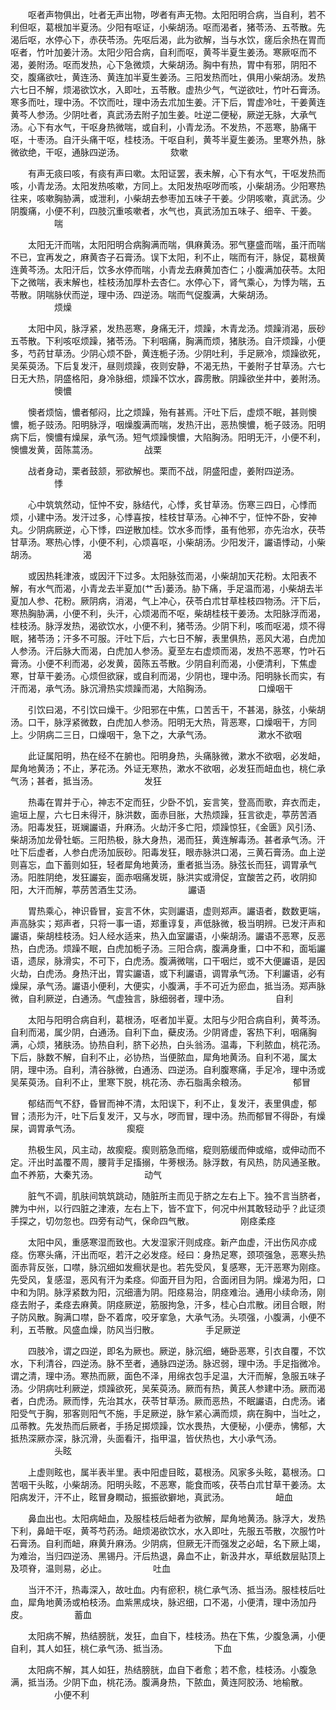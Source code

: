 <!-- { "loadSidebar": true } -->
　　呕者声物俱出，吐者无声出物，哕者有声无物。太阳阳明合病，当自利，若不利但呕，葛根加半夏汤。少阳有呕证，小柴胡汤。呕而渴者，猪苓汤、五苓散。先渴后呕，水停心下，赤茯苓汤。先呕后渴，此为欲解，当与水饮，瘥后余热在胃而呕者，竹叶加姜汁汤。太阳少阳合病，自利而呕，黄芩半夏生姜汤。寒厥呕而不渴，姜附汤。呕而发热，心下急微烦，大柴胡汤。胸中有热，胃中有邪，阴阳不交，腹痛欲吐，黄连汤、黄连加半夏生姜汤。三阳发热而吐，俱用小柴胡汤。发热六七日不解，烦渴欲饮水，入即吐，五苓散。虚热少气，气逆欲吐，竹叶石膏汤。寒多而吐，理中汤。不饮而吐，理中汤去朮加生姜。汗下后，胃虚冷吐，干姜黄连黄芩人参汤。少阴吐者，真武汤去附子加生姜。吐逆二便秘，厥逆无脉，大承气汤。心下有水气，干呕身热微喘，或自利，小青龙汤。不发热，不恶寒，胁痛干呕，十枣汤。自汗头痛干呕，桂枝汤。干呕自利，黄芩半夏生姜汤。里寒外热，脉微欲绝，干呕，通脉四逆汤。
　　　　　欬嗽

　　有声无痰曰咳，有痰有声曰嗽。太阳证罢，表未解，心下有水气，干呕发热而咳，小青龙汤。太阳发热咳嗽，方同上。太阳发热呕哕而咳，小柴胡汤。少阳寒热往来，咳嗽胸胁满，或泄利，小柴胡去参枣加五味子干姜。少阴咳嗽，真武汤。少阴腹痛，小便不利，四肢沉重咳嗽者，水气也，真武汤加五味子、细辛、干姜。
　　　　　喘

　　太阳无汗而喘，太阳阳明合病胸满而喘，俱麻黄汤。邪气壅盛而喘，虽汗而喘不已，宜再发之，麻黄杏子石膏汤。误下太阳，利不止，喘而有汗，脉促，葛根黄连黄芩汤。太阳汗后，饮多水停而喘，小青龙去麻黄加杏仁；小腹满加茯苓。太阳下之微喘，表末解也，桂枝汤加厚朴去杏仁。水停心下，肾气乘心，为悸为喘，五苓散。阴喘脉伏而逆，理中汤、四逆汤。喘而气促腹满，大柴胡汤。
　　　　　烦燥

　　太阳中风，脉浮紧，发热恶寒，身痛无汗，烦躁，木青龙汤。烦躁消渴，辰砂五苓散。下利咳呕烦躁，猪苓汤。下利咽痛，胸满而烦，猪肤汤。自汗烦躁，小便多，芍药甘草汤。少阴心烦不卧，黄连栀子汤。少阴吐利，手足厥冷，烦躁欲死，吴茱萸汤。下后复发汗，昼则烦躁，夜则安静，不渴无热，干姜附子甘草汤。六七日无大热，阴盛格阳，身冷脉细，烦躁不饮水，霹雳散。阴躁欲坐井中，姜附汤。
　　　　　懊憹

　　懊者烦恼，憹者郁闷，比之烦躁，殆有甚焉。汗吐下后，虚烦不眠，甚则懊憹，栀子豉汤。阳明脉浮，咽燥腹满而喘，发热汗出，恶热懊憹，栀子豉汤。阳明病下后，懊憹有燥屎，承气汤。短气烦躁懊憹，大陷胸汤。阳明无汗，小便不利，懊憹发黄，茵陈蒿汤。
　　　　　战栗

　　战者身动，栗者鼓颔，邪欲解也。栗而不战，阴盛阳虚，姜附四逆汤。
　　　　　悸

　　心中筑筑然动，怔忡不安，脉结代，心悸，炙甘草汤。伤寒三四日，心悸而烦，小建中汤。发汗过多，心悸喜按，桂枝甘草汤。心神不宁，怔忡不卧，安神丸。少阴病厥逆，心下悸，四逆散加桂。饮水多而悸，虽有他邪，亦先治水，茯苓甘草汤。寒热心悸，小便不利，心烦喜呕，小柴胡汤。少阳发汗，讝语悸动，小柴胡汤。
　　　　　渴

　　或因热耗津液，或因汗下过多。太阳脉弦而渴，小柴胡加天花粉。太阳表不解，有水气而渴，小青龙去半夏加(艹舌)蒌汤。胁下痛，手足温而渴，小柴胡去半夏加人参、花粉。厥阴病，消渴，气上冲心，茯苓白朮甘草桂枝四物汤。汗下后，寒热胸胁满，小便不利，头汗，心烦渴而不呕，柴胡桂枝干姜汤。太阳脉浮而渴，桂枝汤。脉浮发热，渴欲饮水，小便不利，猪苓汤。少阴下利，咳而呕渴，烦不得眠，猪苓汤；汗多不可服。汗吐下后，六七日不解，表里俱热，恶风大渴，白虎加人参汤。汗后脉大而渴，白虎加人参汤。夏至左右虚烦而渴，发热不恶寒，竹叶石膏汤。小便不利而渴，必发黄，茵陈五苓散。少阴自利而渴，小便清利，下焦虚寒，甘草干姜汤。心烦但欲寐，或自利而渴，少阴也，理中汤。阳明脉长而实，有汗而渴，承气汤。脉沉滑热实烦躁而渴，大陷胸汤。
　　　　　口燥咽干

　　引饮曰渴，不引饮曰燥干。少阳邪在中焦，口苦舌干，不甚渴，脉弦，小柴胡汤。口干，脉浮紧微数，白虎加人参汤。阳明无大热，背恶寒，口燥咽干，方同上。少阴病二三日，口燥咽干，急下之，大承气汤。
　　　　　漱水不欲咽

　　此证属阳明，热在经不在腑也。阳明身热，头痛脉微，漱水不欲咽，必发衄，犀角地黄汤；不止，茅花汤。外证无寒热，漱水不欲咽，必发狂而衄血也，桃仁承气汤；甚者，抵当汤。
　　　　　发狂

　　热毒在胃并于心，神志不定而狂，少卧不饥，妄言笑，登高而歌，弃衣而走，逾垣上屋，六七日未得汗，脉洪数，面赤目胀，大热烦躁，狂言欲走，葶苈苦酒汤。阳毒发狂，斑斓讝语，升麻汤。火劫汗多亡阳，烦躁惊狂，《金匮》风引汤、柴胡汤加龙骨牡蛎。三阳热极，脉大身热，渴而狂，黄连解毒汤。甚者承气汤。汗吐下后虚者，人参白虎汤加辰砂。阳毒发狂，眼赤脉洪口渴，三黄石膏汤。血上逆则喜忘，血下蓄则如狂，轻者犀角地黄汤，重者抵当汤。脉弦长而狂，调胃承气汤。阳胜阴绝，发狂讝妄，面赤咽痛发斑，脉洪实或滑促，宜酸苦之药，收阴抑阳，大汗而解，葶苈苦酒生艾汤。
　　　　　讝语

　　胃热乘心，神识昏冒，妄言不休，实则讝语，虚则郑声。讝语者，数数更端，声高脉实；郑声者，只将一事一语，郑重谆复，声低脉微，极当明辨。已发汗声和讝语，柴胡桂枝汤。妇人经水适来，热入血室讝语，小柴胡汤。讝语不恶寒，反恶热，白虎汤。烦躁不眠，白虎加栀子汤。三阳合病，腹满身重，口中不和，面垢讝语，遗尿，脉滑实，不可下，白虎汤。腹满微喘，口干咽烂，或不大便讝语，是因火劫，白虎汤。身热汗出，胃实讝语，或下利讝语，调胃承气汤。下利讝语，必有燥屎，承气汤。讝语小便利，大便实，小腹满，手不可近为瘀血，抵当汤。郑声脉微，自利厥逆，白通汤。气虚独言，脉细弱者，理中汤。
　　　　　自利

　　太阳与阳明合病自利，葛根汤，呕者加半夏。太阳与少阳合病自利，黄芩汤。自利而渴，属少阴，白通汤。自利下血，蘗皮汤。少阴肾虚，客热下利，咽痛胸满，心烦，猪肤汤。协热自利，脐下必热，白头翁汤。温毒，下利脓血，桃花汤。下后，脉数不解，自利不止，必协热，当便脓血，犀角地黄汤。自利不渴，属太阴，理中汤。自利，清谷脉微，白通汤、四逆汤。自利腹寒痛，手足冷，理中汤或吴茱萸汤。自利不止，里寒下脱，桃花汤、赤石脂禹余粮汤。
　　　　　郁冒

　　郁结而气不舒，昏冒而神不清，太阳误下，利不止，复发汗，表里俱虚，郁冒；渍形为汗，吐下后复发汗，又与水，哕而冒，理中汤。热而郁冒不得卧，有燥屎，调胃承气汤。
　　　　　瘈瘲

　　热极生风，风主动，故瘈瘲。瘈则筋急而缩，瘲则筋缓而伸或缩，或伸动而不定。汗出时盖覆不周，腰背手足搐搦，牛蒡根汤。脉浮数，有风热，防风通圣散。血不养筋，大秦艽汤。
　　　　　动气

　　脏气不调，肌肤间筑筑跳动，随脏所主而见于脐之左右上下。独不言当脐者，脾为中州，以行四脏之津液，左右上下，皆不宜下，何况中州其敢轻动乎？此证须手探之，切勿忽也。四旁有动气，保命四气散。
　　　　　刚痉柔痉

　　太阳中风，重感寒湿而致也。大发湿家汗则成痉。新产血虚，汗出伤风亦成痉。伤寒头痛，汗出而呕，若汗之必发痉。经曰：身热足寒，颈项强急，恶寒头热面赤背反张，口噤，脉沉细如发癎状是也。若先受风，复感寒，无汗恶寒为刚痉。先受风，复感湿，恶风有汗为柔痉。仰面开目为阳，合面闭目为阴。燥渴为阳，口中和为阴。脉浮紧数为阳，沉细濇为阴。阳痉易治，阴痉难治。通用小续命汤，刚痉去附子，柔痉去麻黄。阴痉厥逆，筋服拘急，汗多，桂心白朮散。闭目合眼，附子防风散。胸满口噤，卧不着席，咬牙挛急，大承气汤。头项强，小腹满，小便不利，五苓散。风盛血燥，防风当归散。
　　　　　手足厥逆

　　四肢冷，谓之四逆，即名为厥也。厥逆，脉沉细，蜷卧恶寒，引衣自覆，不饮水，下利清谷，四逆汤。脉不至者，通脉四逆汤。脉迟弱，理中汤。手足指微冷。谓之清，理中汤。寒热而厥，面色不泽，用绵衣包手足温，大汗而解，急服五味子汤。少阴病吐利厥逆，烦躁欲死，吴茱萸汤。厥而有热，黄芪人参建中汤。厥而渴者，白虎汤。厥而悸，先治其水，茯苓甘草汤。厥而恶热，不眠讝语，白虎汤。诸阳受气于胸，邪客则阳气不施，手足厥逆，脉乍紧心满而烦，病在胸中，当吐之，瓜蒂教。先发热而后厥者，手扬足掷烦躁，饮水畏热，大便秘，小便赤，怫郁，大抵热深厥亦深，脉沉滑，头面看汗，指甲温，皆伏热也，大小承气汤。
　　　　　头眩

　　上虚则眩也，属半表半里。表中阳虚目眩，葛根汤。风家多头眩，葛根汤。口苦咽干头眩，小柴胡汤。阳明头眩，不恶寒，能食而咳，茯苓白朮甘草干姜汤。太阳病发汗，汗不止，眩冒身瞤动，振振欲擗地，真武汤。
　　　　　衄血

　　鼻血出也。太阳病衄血，及服桂枝后衄者为欲解，犀角地黄汤。脉浮大，发热下利，鼻衄干呕，黄芩芍药汤。衄烦渴欲饮水，水入即吐，先服五苓散，次服竹叶石膏汤。自利而衄，麻黄升麻汤。少阴病，但厥无汗而强发之必衄，名下厥上竭，为难治，当归四逆汤、黑锡丹。汗后热退，鼻血不止，新汲井水，草纸数层贴顶上及项脊，温则易，必止。
　　　　　吐血

　　当汗不汗，热毒深入，故吐血。内有瘀积，桃仁承气汤、抵当汤。服桂枝后吐血，犀角地黄汤或柏枝汤。血紫黑成块，脉迟细，口不渴，小便清，理中汤加丹皮。
　　　　　蓄血

　　太阳病不解，热结膀胱，发狂，血自下，桂枝汤。热在下焦，少腹急满，小便自利，其人如狂，桃仁承气汤、抵当汤。
　　　　　下血

　　太阳病不解，其人如狂，热结膀胱，血自下者愈；若不愈，桂枝汤。小腹急满，抵当汤。少阴下血，桃花汤。腹满身热，下脓血，黄连阿胶汤、地榆散。
　　　　　小便不利

